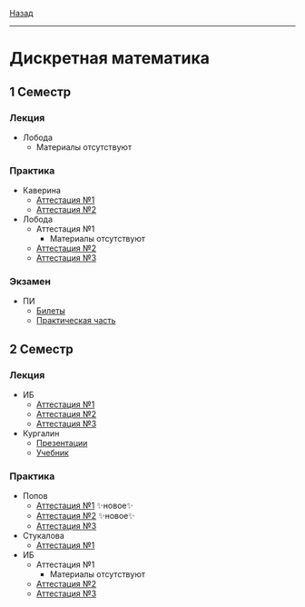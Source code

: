 [Назад](../../README.md)
***
# Дискретная математика
## 1 Семестр
### Лекция
+ Лобода
  + Материалы отсутствуют
### Практика
+ Каверина
  + [Аттестация №1](kaverina/dm-pr-att-1-fact.md)
  + [Аттестация №2](kaverina/dm-pr-att-2-fact.md)
+ Лобода
  + Аттестация №1
    + Материалы отсутствуют 
  + [Аттестация №2](loboda/dm-pr-att-2-fact.md)
  + [Аттестация №3](loboda/dm-pr-att-3-fact.md)
### Экзамен
+ ПИ
  + [Билеты](loboda/dm-exam-fact.md)
  + [Практическая часть](loboda/dm-pr-exam-fact.md)
## 2 Семестр
### Лекция
+ ИБ
  + [Аттестация №1](ib/dm-th-att-1-fact.md)
  + [Аттестация №2](ib/dm-th-att-2-fact.md)
  + [Аттестация №3](ib/dm-th-att-3-fact.md)
+ Кургалин
  + [Презентации](https://github.com/user-attachments/files/18893243/713_chastey_Kurgalina.pdf)
  + [Учебник](https://github.com/user-attachments/files/18893356/_._._._._._._Python_2_._.2.pdf)
### Практика
+ Попов
  + [Аттестация №1](popov/dm-pr-att-1-fact.md) ✨новое✨
  + [Аттестация №2](popov/dm-pr-att-2-fact.md) ✨новое✨
  + [Аттестация №3](popov/dm-pr-att-3-fact.md)
+ Стукалова
  + [Аттестация №1](stukalova/dm-pr-att-1-fact.md)
+ ИБ
  + Аттестация №1
    + Материалы отсутствуют 
  + [Аттестация №2](ib/dm-pr-att-2-fact.md)
  + [Аттестация №3](ib/dm-pr-att-3-fact.md)
